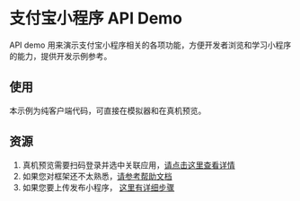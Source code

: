 # 支付宝小程序 API Demo

API demo 用来演示支付宝小程序相关的各项功能，方便开发者浏览和学习小程序的能力，提供开发示例参考。

## 使用

本示例为纯客户端代码，可直接在模拟器和在真机预览。

## 资源

1. 真机预览需要扫码登录并选中关联应用，[请点击这里查看详情](https://docs.alipay.com/mini/ide/overview)
2. 如果您对框架还不太熟悉，[请参考帮助文档](https://docs.alipay.com/mini/framework/overview)
3. 如果您要上传发布小程序， [这里有详细步骤](https://docs.alipay.com/mini/developer/getting-started)
